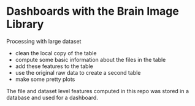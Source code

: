 # Dashboards with the Brain Image Library

Processing with large dataset 

- clean the local copy of the table
- compute some basic information about the files in the table
- add these features to the table
- use the original raw data to create a second table
- make some pretty plots

The file and dataset level features computed in this repo was stored in a database and used for a dashboard.
